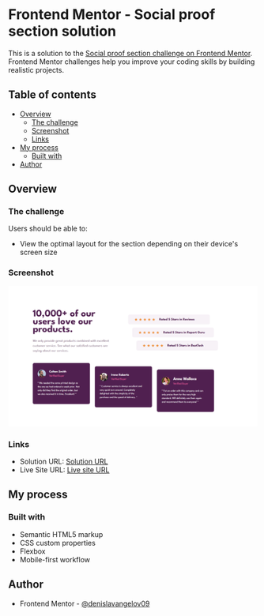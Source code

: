 # Frontend Mentor - Social proof section solution

This is a solution to the [Social proof section challenge on Frontend Mentor](https://www.frontendmentor.io/challenges/social-proof-section-6e0qTv_bA). Frontend Mentor challenges help you improve your coding skills by building realistic projects.

## Table of contents

- [Overview](#overview)
  - [The challenge](#the-challenge)
  - [Screenshot](#screenshot)
  - [Links](#links)
- [My process](#my-process)
  - [Built with](#built-with)
- [Author](#author)

## Overview

### The challenge

Users should be able to:

- View the optimal layout for the section depending on their device's screen size

### Screenshot

![](/images/screenshot.png)

### Links

- Solution URL: [Solution URL](https://www.frontendmentor.io/solutions/social-proof-section-TaSCFKhRby)
- Live Site URL: [Live site URL](https://social-proof-section-denislav.vercel.app/)

## My process

### Built with

- Semantic HTML5 markup
- CSS custom properties
- Flexbox
- Mobile-first workflow

## Author

- Frontend Mentor - [@denislavangelov09](https://www.frontendmentor.io/profile/denislavangelov09)
